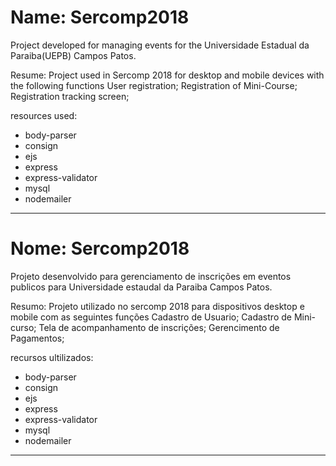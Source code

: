# Name: Sercomp2018

Project developed for managing events for the Universidade Estadual da Paraiba(UEPB) Campos Patos.

Resume:
Project used in Sercomp 2018 for desktop and mobile devices with the following functions
User registration;
Registration of Mini-Course;
Registration tracking screen;

resources used:
* body-parser
* consign
* ejs
* express
* express-validator
* mysql
* nodemailer
________________________________________________________________________________________________________________________________

# Nome: Sercomp2018

Projeto desenvolvido para gerenciamento de inscrições em eventos publicos para Universidade estaudal da Paraiba Campos Patos.

Resumo:
Projeto utilizado no sercomp 2018 para dispositivos desktop e mobile com as seguintes funções
Cadastro de Usuario;
Cadastro de Mini-curso;
Tela de acompanhamento de inscrições;
Gerencimento de Pagamentos;

recursos ultilizados:

* body-parser
* consign
* ejs
* express
* express-validator
* mysql
* nodemailer
_______________
